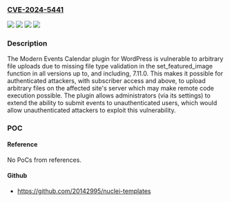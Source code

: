 ### [CVE-2024-5441](https://cve.mitre.org/cgi-bin/cvename.cgi?name=CVE-2024-5441)
![](https://img.shields.io/static/v1?label=Product&message=Modern%20Events%20Calendar%20Lite&color=blue)
![](https://img.shields.io/static/v1?label=Product&message=Modern%20Events%20Calendar&color=blue)
![](https://img.shields.io/static/v1?label=Version&message=*%3C%3D%207.11.0%20&color=brighgreen)
![](https://img.shields.io/static/v1?label=Vulnerability&message=CWE-434%20Unrestricted%20Upload%20of%20File%20with%20Dangerous%20Type&color=brighgreen)

### Description

The Modern Events Calendar plugin for WordPress is vulnerable to arbitrary file uploads due to missing file type validation in the set_featured_image function in all versions up to, and including, 7.11.0. This makes it possible for authenticated attackers, with subscriber access and above, to upload arbitrary files on the affected site's server which may make remote code execution possible. The plugin allows administrators (via its settings) to extend the ability to submit events to unauthenticated users, which would allow unauthenticated attackers to exploit this vulnerability.

### POC

#### Reference
No PoCs from references.

#### Github
- https://github.com/20142995/nuclei-templates

